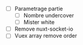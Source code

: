 - [ ] Parametrage partie  
    - [ ] Nombre undercover 
    - [ ] Mister white
- [ ] Remove nuxt-socket-io
- [ ] Vuex array remove order
